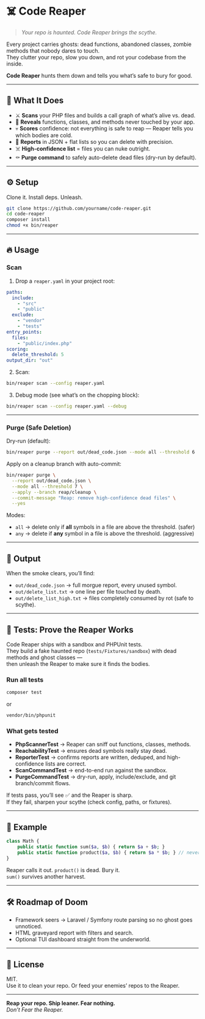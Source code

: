 # ☠️ Code Reaper

> *Your repo is haunted. Code Reaper brings the scythe.*

Every project carries ghosts: dead functions, abandoned classes, zombie methods that nobody dares to touch.  
They clutter your repo, slow you down, and rot your codebase from the inside.  

**Code Reaper** hunts them down and tells you what’s safe to bury for good.

---

## 🔪 What It Does
- ⚔️ **Scans** your PHP files and builds a call graph of what’s alive vs. dead.  
- 👻 **Reveals** functions, classes, and methods never touched by your app.  
- 💀 **Scores** confidence: not everything is safe to reap — Reaper tells you which bodies are cold.  
- 📝 **Reports** in JSON + flat lists so you can delete with precision.  
- ☠️ **High-confidence list** = files you can nuke outright.  
- ⚰️ **Purge command** to safely auto-delete dead files (dry-run by default).  

---

## ⚙️ Setup
Clone it. Install deps. Unleash.

```bash
git clone https://github.com/yourname/code-reaper.git
cd code-reaper
composer install
chmod +x bin/reaper
```

---

## 🔥 Usage

### Scan

1. Drop a `reaper.yaml` in your project root:

```yaml
paths:
  include:
    - "src"
    - "public"
  exclude:
    - "vendor"
    - "tests"
entry_points:
  files:
    - "public/index.php"
scoring:
  delete_threshold: 5
output_dir: "out"
```

2. Scan:

```bash
bin/reaper scan --config reaper.yaml
```

3. Debug mode (see what’s on the chopping block):

```bash
bin/reaper scan --config reaper.yaml --debug
```

---

### Purge (Safe Deletion)

Dry-run (default):

```bash
bin/reaper purge --report out/dead_code.json --mode all --threshold 6
```

Apply on a cleanup branch with auto-commit:

```bash
bin/reaper purge \
  --report out/dead_code.json \
  --mode all --threshold 7 \
  --apply --branch reap/cleanup \
  --commit-message "Reap: remove high-confidence dead files" \
  --yes
```

Modes:
- `all` → delete only if **all** symbols in a file are above the threshold. (safer)  
- `any` → delete if **any** symbol in a file is above the threshold. (aggressive)  

---

## 📂 Output
When the smoke clears, you’ll find:

- `out/dead_code.json` → full morgue report, every unused symbol.  
- `out/delete_list.txt` → one line per file touched by death.  
- `out/delete_list_high.txt` → files completely consumed by rot (safe to scythe).  

---

## 🧪 Tests: Prove the Reaper Works

Code Reaper ships with a sandbox and PHPUnit tests.  
They build a fake haunted repo (`tests/Fixtures/sandbox`) with dead methods and ghost classes —  
then unleash the Reaper to make sure it finds the bodies.

### Run all tests

```bash
composer test
```

or

```bash
vendor/bin/phpunit
```

### What gets tested
- **PhpScannerTest** → Reaper can sniff out functions, classes, methods.  
- **ReachabilityTest** → ensures dead symbols really stay dead.  
- **ReporterTest** → confirms reports are written, deduped, and high-confidence lists are correct.  
- **ScanCommandTest** → end-to-end run against the sandbox.  
- **PurgeCommandTest** → dry-run, apply, include/exclude, and git branch/commit flows.  

If tests pass, you’ll see ✅ and the Reaper is sharp.  
If they fail, sharpen your scythe (check config, paths, or fixtures).

---

## 🧪 Example
```php
class Math {
    public static function sum($a, $b) { return $a + $b; }
    public static function product($a, $b) { return $a * $b; } // never called
}
```

Reaper calls it out. `product()` is dead. Bury it.  
`sum()` survives another harvest.

---

## 🛠 Roadmap of Doom
- Framework seers → Laravel / Symfony route parsing so no ghost goes unnoticed.  
- HTML graveyard report with filters and search.  
- Optional TUI dashboard straight from the underworld.  

---

## 🧾 License
MIT.  
Use it to clean your repo. Or feed your enemies’ repos to the Reaper.

---

**Reap your repo. Ship leaner. Fear nothing.**  
*Don’t Fear the Reaper.*
